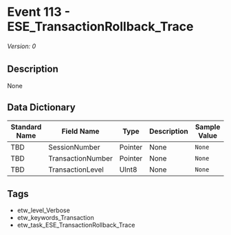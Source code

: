 # Event 113 - ESE_TransactionRollback_Trace
###### Version: 0

## Description
None

## Data Dictionary
|Standard Name|Field Name|Type|Description|Sample Value|
|---|---|---|---|---|
|TBD|SessionNumber|Pointer|None|`None`|
|TBD|TransactionNumber|Pointer|None|`None`|
|TBD|TransactionLevel|UInt8|None|`None`|

## Tags
* etw_level_Verbose
* etw_keywords_Transaction
* etw_task_ESE_TransactionRollback_Trace